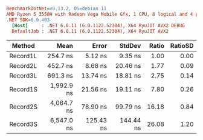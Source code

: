 ``` ini

BenchmarkDotNet=v0.13.2, OS=debian 11
AMD Ryzen 5 3550H with Radeon Vega Mobile Gfx, 1 CPU, 8 logical and 4 physical cores
.NET SDK=6.0.403
  [Host]     : .NET 6.0.11 (6.0.1122.52304), X64 RyuJIT AVX2 DEBUG
  DefaultJob : .NET 6.0.11 (6.0.1122.52304), X64 RyuJIT AVX2


```
|   Method |       Mean |     Error |    StdDev | Ratio | RatioSD |
|--------- |-----------:|----------:|----------:|------:|--------:|
| Record1L |   254.7 ns |   5.12 ns |   9.35 ns |  1.00 |    0.00 |
| Record2L |   452.7 ns |   8.68 ns |  20.46 ns |  1.77 |    0.09 |
| Record3L |   691.3 ns |  13.74 ns |  18.81 ns |  2.75 |    0.14 |
| Record1S | 1,992.9 ns |  21.56 ns |  19.11 ns |  7.80 |    0.26 |
| Record2S | 4,064.7 ns |  78.90 ns |  99.79 ns | 16.18 |    0.84 |
| Record3S | 6,547.0 ns | 125.43 ns | 144.44 ns | 26.08 |    1.20 |
